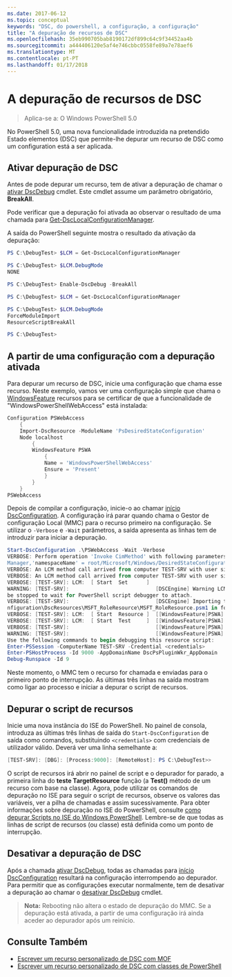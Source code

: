 ```yaml
---
ms.date: 2017-06-12
ms.topic: conceptual
keywords: "DSC, do powershell, a configuração, a configuração"
title: "A depuração de recursos de DSC"
ms.openlocfilehash: 35eb990705bab8190172df899c64c9f34452aa4b
ms.sourcegitcommit: a444406120e5af4e746cbbc0558fe89a7e78aef6
ms.translationtype: MT
ms.contentlocale: pt-PT
ms.lasthandoff: 01/17/2018
---
```

# <a name="debugging-dsc-resources"></a>A depuração de recursos de DSC

> Aplica-se a: O Windows PowerShell 5.0

No PowerShell 5.0, uma nova funcionalidade introduzida na pretendido Estado elementos (DSC) que permite-lhe depurar um recurso de DSC como um configuration está a ser aplicada.

## <a name="enabling-dsc-debugging"></a>Ativar depuração de DSC
Antes de pode depurar um recurso, tem de ativar a depuração de chamar o [ativar DscDebug](https://technet.microsoft.com/en-us/library/mt517870.aspx) cmdlet. Este cmdlet assume um parâmetro obrigatório, **BreakAll**. 

Pode verificar que a depuração foi ativada ao observar o resultado de uma chamada para [Get-DscLocalConfigurationManager](https://technet.microsoft.com/en-us/library/dn407378.aspx).

A saída do PowerShell seguinte mostra o resultado da ativação da depuração:


```powershell
PS C:\DebugTest> $LCM = Get-DscLocalConfigurationManager

PS C:\DebugTest> $LCM.DebugMode
NONE

PS C:\DebugTest> Enable-DscDebug -BreakAll

PS C:\DebugTest> $LCM = Get-DscLocalConfigurationManager

PS C:\DebugTest> $LCM.DebugMode
ForceModuleImport
ResourceScriptBreakAll

PS C:\DebugTest>
```


## <a name="starting-a-configuration-with-debug-enabled"></a>A partir de uma configuração com a depuração ativada
Para depurar um recurso de DSC, inicie uma configuração que chama esse recurso. Neste exemplo, vamos ver uma configuração simple que chama o [WindowsFeature](windowsfeatureResource.md) recursos para se certificar de que a funcionalidade de "WindowsPowerShellWebAccess" está instalada:

```powershell
Configuration PSWebAccess
    {
    Import-DscResource -ModuleName 'PsDesiredStateConfiguration'
    Node localhost
        {
        WindowsFeature PSWA
            {
            Name = 'WindowsPowerShellWebAccess'
            Ensure = 'Present'
            }
        }
    }
PSWebAccess
```
Depois de compilar a configuração, inicie-o ao chamar [início DscConfiguration](https://technet.microsoft.com/en-us/library/dn521623.aspx). A configuração irá parar quando chama o Gestor de configuração Local (MMC) para o recurso primeiro na configuração. Se utilizar o `-Verbose` e `-Wait` parâmetros, a saída apresenta as linhas tem de introduzir para iniciar a depuração.

```powershell
Start-DscConfiguration .\PSWebAccess -Wait -Verbose
VERBOSE: Perform operation 'Invoke CimMethod' with following parameters, ''methodName' = SendConfigurationApply,'className' = MSFT_DSCLocalConfiguration
Manager,'namespaceName' = root/Microsoft/Windows/DesiredStateConfiguration'.
VERBOSE: An LCM method call arrived from computer TEST-SRV with user sid S-1-5-21-2127521184-1604012920-1887927527-108583.
VERBOSE: An LCM method call arrived from computer TEST-SRV with user sid S-1-5-21-2127521184-1604012920-1887927527-108583.
VERBOSE: [TEST-SRV]: LCM:  [ Start  Set      ]
WARNING: [TEST-SRV]:                            [DSCEngine] Warning LCM is in Debug 'ResourceScriptBreakAll' mode.  Resource script processing will 
be stopped to wait for PowerShell script debugger to attach.
VERBOSE: [TEST-SRV]:                            [DSCEngine] Importing the module C:\WINDOWS\system32\WindowsPowerShell\v1.0\Modules\PSDesiredStateCo
nfiguration\DscResources\MSFT_RoleResource\MSFT_RoleResource.psm1 in force mode.
VERBOSE: [TEST-SRV]: LCM:  [ Start  Resource ]  [[WindowsFeature]PSWA]
VERBOSE: [TEST-SRV]: LCM:  [ Start  Test     ]  [[WindowsFeature]PSWA]
VERBOSE: [TEST-SRV]:                            [[WindowsFeature]PSWA] Importing the module MSFT_RoleResource in force mode.
WARNING: [TEST-SRV]:                            [[WindowsFeature]PSWA] Resource is waiting for PowerShell script debugger to attach. 
Use the following commands to begin debugging this resource script:
Enter-PSSession -ComputerName TEST-SRV -Credential <credentials>
Enter-PSHostProcess -Id 9000 -AppDomainName DscPsPluginWkr_AppDomain
Debug-Runspace -Id 9
```
Neste momento, o MMC tem o recurso for chamada e enviadas para o primeiro ponto de interrupção. As últimas três linhas na saída mostram como ligar ao processo e iniciar a depurar o script de recursos.

## <a name="debugging-the-resource-script"></a>Depurar o script de recursos

Inicie uma nova instância do ISE do PowerShell. No painel de consola, introduza as últimas três linhas de saída do `Start-DscConfiguration` de saída como comandos, substituindo `<credentials>` com credenciais de utilizador válido. Deverá ver uma linha semelhante a:

```powershell
[TEST-SRV]: [DBG]: [Process:9000]: [RemoteHost]: PS C:\DebugTest>>
```

O script de recursos irá abrir no painel de script e o depurador for parado, a primeira linha do **teste TargetResource** função (a **Test()** método de um recurso com base na classe).
Agora, pode utilizar os comandos de depuração no ISE para seguir o script de recursos, observe os valores das variáveis, ver a pilha de chamadas e assim sucessivamente. Para obter informações sobre depuração no ISE do PowerShell, consulte [como depurar Scripts no ISE do Windows PowerShell](https://technet.microsoft.com/en-us/library/dd819480.aspx). Lembre-se de que todas as linhas de script de recursos (ou classe) está definida como um ponto de interrupção.

## <a name="disabling-dsc-debugging"></a>Desativar a depuração de DSC

Após a chamada [ativar DscDebug](https://technet.microsoft.com/en-us/library/mt517870.aspx), todas as chamadas para [início DscConfiguration](https://technet.microsoft.com/en-us/library/dn521623.aspx) resultará na configuração interrompendo ao depurador. Para permitir que as configurações executar normalmente, tem de desativar a depuração ao chamar o [desativar DscDebug](https://technet.microsoft.com/en-us/library/mt517872.aspx) cmdlet.

>**Nota:** Rebooting não altera o estado de depuração do MMC. Se a depuração está ativada, a partir de uma configuração irá ainda aceder ao depurador após um reinício.


## <a name="see-also"></a>Consulte Também
- [Escrever um recurso personalizado de DSC com MOF](authoringResourceMOF.md) 
- [Escrever um recurso personalizado de DSC com classes de PowerShell](authoringResourceClass.md)


